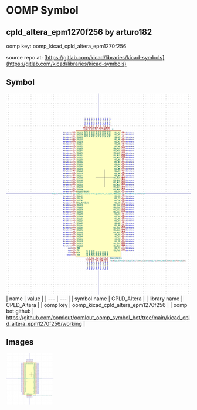 # OOMP Symbol  
## cpld_altera_epm1270f256  by arturo182  
  
oomp key: oomp_kicad_cpld_altera_epm1270f256  
  
source repo at: [https://gitlab.com/kicad/libraries/kicad-symbols](https://gitlab.com/kicad/libraries/kicad-symbols)  
## Symbol  
  
[![working.png](working_600.png)](working.png)  
| name | value | 
| --- | --- | 
| symbol name | CPLD_Altera | 
| library name | CPLD_Altera | 
| oomp key | oomp_kicad_cpld_altera_epm1270f256 | 
| oomp bot github | https://github.com/oomlout/oomlout_oomp_symbol_bot/tree/main/kicad_cpld_altera_epm1270f256/working | 
## Images  
  
[![working.png](working_140.png)](working.png)  

